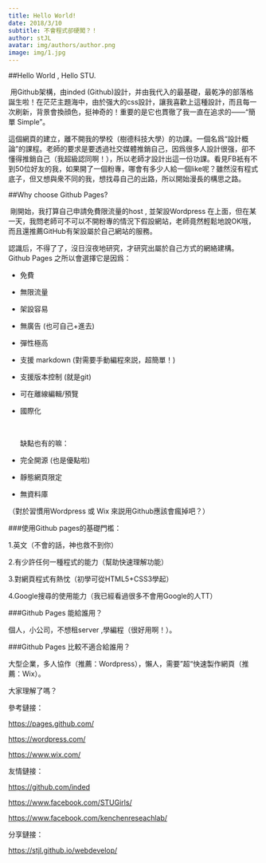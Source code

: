 ```yaml
---
title: Hello World!
date: 2018/3/10 
subtitle: 不會程式卻硬闖？！
author: stJL
avatar: img/authors/author.png
image: img/1.jpg
---
```


##Hello World , Hello STU.

​	用Github架構，由inded (Github)設計，并由我代入的最基礎，最乾净的部落格誕生啦！在茫茫主題海中，由於强大的css設計，讓我喜歡上這種設計，而且每一次刷新，背景會換顔色，挺神奇的！重要的是它也貫徹了我一直在追求的——“簡單 Simple”。

​	這個網頁的建立，離不開我的學校（樹德科技大學）的功課。一個名爲“設計概論”的課程。老師的要求是要透過社交媒體推銷自己，因爲很多人設計很强，卻不懂得推銷自己（我超級認同啊！），所以老師才設計出這一份功課。看見FB衹有不到50位好友的我，如果開了一個粉專，哪會有多少人給一個like呢？雖然沒有程式底子，但又想與衆不同的我，想找尋自己的出路，所以開始漫長的構思之路。

##Why choose Github Pages?

​	剛開始，我打算自己申請免費限流量的host , 並架設Wordpress 在上面，但在某一天，我問老師可不可以不開粉專的情況下假設網站，老師竟然輕鬆地說OK哦，而且還推薦GitHub有架設屬於自己網站的服務。

​	認識后，不得了了，沒日沒夜地研究，才研究出屬於自己方式的網絡建構。Github Pages 之所以會選擇它是因爲：

- 免費

- 無限流量

- 架設容易

- 無廣告 (也可自己+進去)

- 彈性極高

- 支援 markdown (對需要手動編程來説，超簡單！)

- 支援版本控制 (就是git)

- 可在離線編輯/預覽

- 國際化

   ​

   缺點也有的嘛：

- 完全開源 (也是優點啦)

- 靜態網頁限定

- 無資料庫

（對於習慣用Wordpress 或 Wix 來説用Github應該會瘋掉吧？）



###使用Github pages的基礎門檻：

1.英文（不會的話，神也救不到你）

2.有少許任何一種程式的能力（幫助快速理解功能）

3.對網頁程式有熱忱（初學可從HTML5+CSS3學起）

4.Google搜尋的使用能力（我已經看過很多不會用Google的人TT）



###Github Pages 能給誰用？

個人，小公司，不想租server ,學編程（很好用啊！）。



###Github Pages 比較不適合給誰用？

大型企業，多人協作（推薦：Wordpress），懶人，需要”超“快速製作網頁（推薦：Wix）。



大家理解了嗎？

參考鏈接：

https://pages.github.com/

https://wordpress.com/

https://www.wix.com/

友情鏈接：

https://github.com/inded

https://www.facebook.com/STUGirls/ 

https://www.facebook.com/kenchenreseachlab/

分享鏈接：

https://stjl.github.io/webdevelop/
